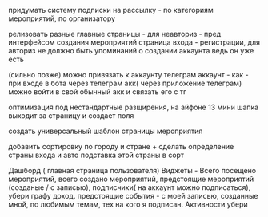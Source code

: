 придумать систему подписки на рассылку - по категориям мероприятий, по организатору

релизовать разные главные страницы - для неавториз - пред интерфейсом создания мероприятий страница входа - регистрации, для авториз не должно быть упоминаний о создании аккаунта ведь он уже есть

(сильно позже) можно привязать к аккаунту телеграм аккаунт - как - при входе в бота через телеграм акк( через приложение телеграм) можно войти в свой обычный акк и связать его с тг

оптимизация под нестандартные разщирения, на айфоне 13 мини шапка выходит за страницу и создает поля

создать универсальный шаблон страницы мероприятия

добавить сортировку по городу и стране + сделать определение страны входа и авто подставка этой страны в сорт

Дашборд ( главная страница пользователя) Виджеты - Всего посещено мероприятий, всего создано мероприятий, предстоящие мероприятий (созданые / с записью), подписчики( на аккаунт можно подписаться), убери графу доход. предстоящие события - с моей записью, созданные мной, по любимым темам, тех на кого я подписан. Активности убери

